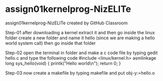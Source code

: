 # assign01kernelprog-NizELITe
assign01kernelprog-NizELITe created by GitHub Classroom

Step-01
after downloading a kernel  extract it  and then go inside the linux folder
create a new folder and name it hello (since we are making a hello world system call)
then go inside that folder

Step-02
open the terminal in folder and make a c code file by typing gedit hello.c
and type the following code
#include <linux/kernel.h>
asmlinkage long sys_hello(void)
{
printk("Hello world\n");
return 0;
}

Step-03
now create a makefile  by typing makefile and put obj-y:=hello.o

